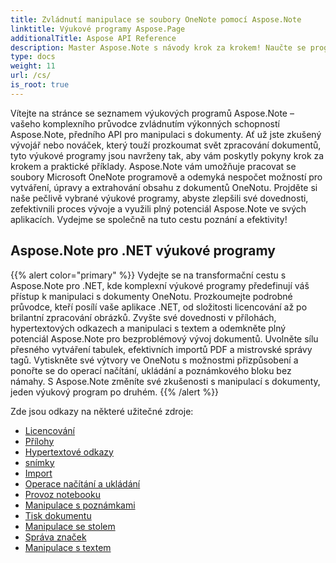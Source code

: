 ```yaml
---
title: Zvládnutí manipulace se soubory OneNote pomocí Aspose.Note
linktitle: Výukové programy Aspose.Page
additionalTitle: Aspose API Reference
description: Master Aspose.Note s návody krok za krokem! Naučte se programově manipulovat se soubory OneNotu pro efektivní zpracování dokumentů.
type: docs
weight: 11
url: /cs/
is_root: true
---
```


Vítejte na stránce se seznamem výukových programů Aspose.Note – vašeho komplexního průvodce zvládnutím výkonných schopností Aspose.Note, předního API pro manipulaci s dokumenty. Ať už jste zkušený vývojář nebo nováček, který touží prozkoumat svět zpracování dokumentů, tyto výukové programy jsou navrženy tak, aby vám poskytly pokyny krok za krokem a praktické příklady. Aspose.Note vám umožňuje pracovat se soubory Microsoft OneNote programově a odemyká nespočet možností pro vytváření, úpravy a extrahování obsahu z dokumentů OneNotu. Projděte si naše pečlivě vybrané výukové programy, abyste zlepšili své dovednosti, zefektivnili proces vývoje a využili plný potenciál Aspose.Note ve svých aplikacích. Vydejme se společně na tuto cestu poznání a efektivity!

## Aspose.Note pro .NET výukové programy
{{% alert color="primary" %}}
Vydejte se na transformační cestu s Aspose.Note pro .NET, kde komplexní výukové programy předefinují váš přístup k manipulaci s dokumenty OneNotu. Prozkoumejte podrobné průvodce, kteří posílí vaše aplikace .NET, od složitosti licencování až po brilantní zpracování obrázků. Zvyšte své dovednosti v přílohách, hypertextových odkazech a manipulaci s textem a odemkněte plný potenciál Aspose.Note pro bezproblémový vývoj dokumentů. Uvolněte sílu přesného vytváření tabulek, efektivních importů PDF a mistrovské správy tagů. Vytiskněte své výtvory ve OneNotu s možnostmi přizpůsobení a ponořte se do operací načítání, ukládání a poznámkového bloku bez námahy. S Aspose.Note změníte své zkušenosti s manipulací s dokumenty, jeden výukový program po druhém.
{{% /alert %}}

Zde jsou odkazy na některé užitečné zdroje:
 
- [Licencování](./net/licensing/)
- [Přílohy](./net/attachments/)
- [Hypertextové odkazy](./net/hyperlinks/)
- [snímky](./net/images/)
- [Import](./net/import/)
- [Operace načítání a ukládání](./net/loading-and-saving-operations/)
- [Provoz notebooku](./net/notebook-operations/)
- [Manipulace s poznámkami](./net/note-manipulation/)
- [Tisk dokumentu](./net/printing-document/)
- [Manipulace se stolem](./net/table-manipulation/)
- [Správa značek](./net/tag-management/)
- [Manipulace s textem](./net/text-manipulation/)

